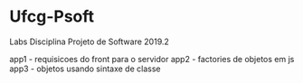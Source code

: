 # Ufcg-Psoft

Labs Disciplina Projeto de Software 2019.2

app1 - requisicoes do front para o servidor
app2 - factories de objetos em js
app3 - objetos usando sintaxe de classe